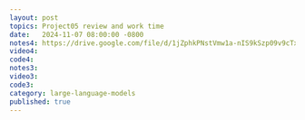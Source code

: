 ```yaml
---
layout: post
topics: Project05 review and work time
date:   2024-11-07 08:00:00 -0800
notes4: https://drive.google.com/file/d/1jZphkPNstVmw1a-nIS9kSzp09v9cTxGx/view?usp=sharing
video4: 
code4: 
notes3: 
video3: 
code3: 
category: large-language-models
published: true
---
```

